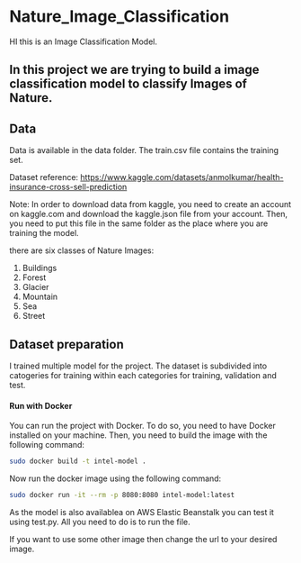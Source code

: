 # Nature_Image_Classification
HI this is an Image Classification Model.

## In this project we are trying to build a image classification model to classify Images of Nature.

## Data

Data is available in the data folder. The train.csv file contains the training set.

Dataset reference: https://www.kaggle.com/datasets/anmolkumar/health-insurance-cross-sell-prediction

Note: In order to download data from kaggle, you need to create an account on kaggle.com and download the kaggle.json file from your account. Then, you need to put this file in the same folder as the place where you are training the model.

there are six classes of Nature Images:

1. Buildings
2. Forest
3. Glacier
4. Mountain
5. Sea
6. Street

## Dataset preparation

I trained multiple model for the project. The dataset is subdivided into catogeries for training within each categories for training, validation and test.


#### Run with Docker

You can run the project with Docker. To do so, you need to have Docker installed on your machine. Then, you need to build the image with the following command:

```bash
sudo docker build -t intel-model .
```
Now run the docker image using the following command:

```bash
sudo docker run -it --rm -p 8080:8080 intel-model:latest
```



As the model is also availablea on AWS Elastic Beanstalk you can test it using test.py. All you need to do is to run the file.

If you want to use some other image then change the url to your desired image.
